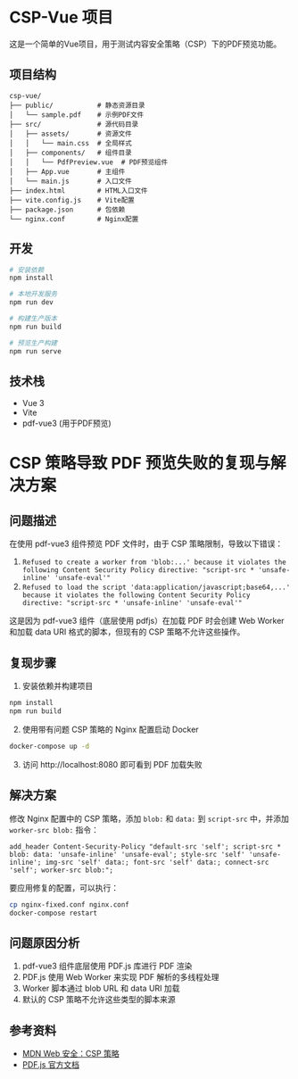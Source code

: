 # CSP-Vue 项目

这是一个简单的Vue项目，用于测试内容安全策略（CSP）下的PDF预览功能。

## 项目结构

```
csp-vue/
├── public/           # 静态资源目录
│   └── sample.pdf    # 示例PDF文件
├── src/              # 源代码目录
│   ├── assets/       # 资源文件
│   │   └── main.css  # 全局样式
│   ├── components/   # 组件目录
│   │   └── PdfPreview.vue  # PDF预览组件
│   ├── App.vue       # 主组件
│   └── main.js       # 入口文件
├── index.html        # HTML入口文件
├── vite.config.js    # Vite配置
├── package.json      # 包依赖
└── nginx.conf        # Nginx配置
```

## 开发

```bash
# 安装依赖
npm install

# 本地开发服务
npm run dev

# 构建生产版本
npm run build

# 预览生产构建
npm run serve
```

## 技术栈

- Vue 3
- Vite
- pdf-vue3 (用于PDF预览)

# CSP 策略导致 PDF 预览失败的复现与解决方案

## 问题描述

在使用 pdf-vue3 组件预览 PDF 文件时，由于 CSP 策略限制，导致以下错误：

1. `Refused to create a worker from 'blob:...' because it violates the following Content Security Policy directive: "script-src * 'unsafe-inline' 'unsafe-eval'"`
2. `Refused to load the script 'data:application/javascript;base64,...' because it violates the following Content Security Policy directive: "script-src * 'unsafe-inline' 'unsafe-eval'"`

这是因为 pdf-vue3 组件（底层使用 pdfjs）在加载 PDF 时会创建 Web Worker 和加载 data URI 格式的脚本，但现有的 CSP 策略不允许这些操作。

## 复现步骤

1. 安装依赖并构建项目
```bash
npm install
npm run build
```

2. 使用带有问题 CSP 策略的 Nginx 配置启动 Docker
```bash
docker-compose up -d
```

3. 访问 http://localhost:8080 即可看到 PDF 加载失败

## 解决方案

修改 Nginx 配置中的 CSP 策略，添加 `blob:` 和 `data:` 到 `script-src` 中，并添加 `worker-src blob:` 指令：

```
add_header Content-Security-Policy "default-src 'self'; script-src * blob: data: 'unsafe-inline' 'unsafe-eval'; style-src 'self' 'unsafe-inline'; img-src 'self' data:; font-src 'self' data:; connect-src 'self'; worker-src blob:";
```

要应用修复的配置，可以执行：
```bash
cp nginx-fixed.conf nginx.conf
docker-compose restart
```

## 问题原因分析

1. pdf-vue3 组件底层使用 PDF.js 库进行 PDF 渲染
2. PDF.js 使用 Web Worker 来实现 PDF 解析的多线程处理
3. Worker 脚本通过 blob URL 和 data URI 加载
4. 默认的 CSP 策略不允许这些类型的脚本来源

## 参考资料

- [MDN Web 安全：CSP 策略](https://developer.mozilla.org/zh-CN/docs/Web/HTTP/CSP)
- [PDF.js 官方文档](https://mozilla.github.io/pdf.js/)
